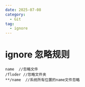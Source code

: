 ```yaml
---
date: 2025-07-08
category:
  - Git
tag:
  - ignore
---
```


# ignore 忽略规则

```
name  //忽略文件
/floder //忽略文件夹
**/name  //系统所有位置的name文件忽略
```
